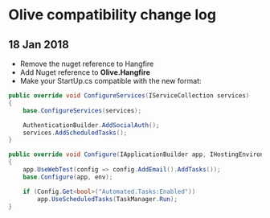# Olive compatibility change log

## 18 Jan 2018
- Remove the nuget reference to Hangfire
- Add Nuget reference to **Olive.Hangfire**
- Make your StartUp.cs compatible with the new format:

```csharp
public override void ConfigureServices(IServiceCollection services)
{
    base.ConfigureServices(services);

    AuthenticationBuilder.AddSocialAuth();
    services.AddScheduledTasks();
}

public override void Configure(IApplicationBuilder app, IHostingEnvironment env)
{
    app.UseWebTest(config => config.AddEmail().AddTasks());
    base.Configure(app, env);   

    if (Config.Get<bool>("Automated.Tasks:Enabled"))
        app.UseScheduledTasks(TaskManager.Run);
}
```


